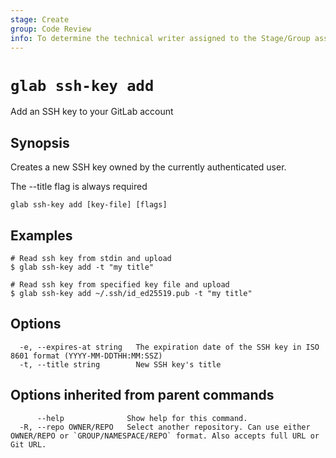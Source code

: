```yaml
---
stage: Create
group: Code Review
info: To determine the technical writer assigned to the Stage/Group associated with this page, see https://about.gitlab.com/handbook/product/ux/technical-writing/#assignments
---
```


<!--
This documentation is auto generated by a script.
Please do not edit this file directly. Run `make gen-docs` instead.
-->

# `glab ssh-key add`

Add an SSH key to your GitLab account

## Synopsis

Creates a new SSH key owned by the currently authenticated user.

The --title flag is always required

```plaintext
glab ssh-key add [key-file] [flags]
```

## Examples

```plaintext
# Read ssh key from stdin and upload
$ glab ssh-key add -t "my title"

# Read ssh key from specified key file and upload
$ glab ssh-key add ~/.ssh/id_ed25519.pub -t "my title"

```

## Options

```plaintext
  -e, --expires-at string   The expiration date of the SSH key in ISO 8601 format (YYYY-MM-DDTHH:MM:SSZ)
  -t, --title string        New SSH key's title
```

## Options inherited from parent commands

```plaintext
      --help              Show help for this command.
  -R, --repo OWNER/REPO   Select another repository. Can use either OWNER/REPO or `GROUP/NAMESPACE/REPO` format. Also accepts full URL or Git URL.
```
